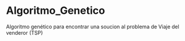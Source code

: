 # Algoritmo_Genetico
Algoritmo genético para encontrar una soucion al problema de Viaje del venderor (TSP)
